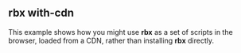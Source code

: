 ## rbx with-cdn

This example shows how you might use **rbx** as a set of scripts in the browser, loaded from a CDN, rather than installing **rbx** directly.
